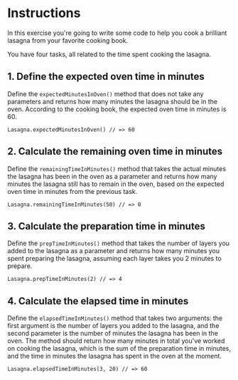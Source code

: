 # Instructions

In this exercise you're going to write some code to help you cook a brilliant lasagna from your favorite cooking book.

You have four tasks, all related to the time spent cooking the lasagna.

## 1. Define the expected oven time in minutes

Define the `expectedMinutesInOven()` method that does not take any parameters and returns how many minutes the lasagna should be in the oven. According to the cooking book, the expected oven time in minutes is 60.

```wren
Lasagna.expectedMinutesInOven() // => 60
```

## 2. Calculate the remaining oven time in minutes

Define the `remainingTimeInMinutes()` method that takes the actual minutes the lasagna has been in the oven as a parameter and returns how many minutes the lasagna still has to remain in the oven, based on the expected oven time in minutes from the previous task.

```wren
Lasagna.remainingTimeInMinutes(50) // => 0
```

## 3. Calculate the preparation time in minutes

Define the `prepTimeInMinutes()` method that takes the number of layers you added to the lasagna as a parameter and returns how many minutes you spent preparing the lasagna, assuming each layer takes you 2 minutes to prepare.

```wren
Lasagna.prepTimeInMinutes(2) // => 4
```

## 4. Calculate the elapsed time in minutes

Define the `elapsedTimeInMinutes()` method that takes two arguments: the first argument is the number of layers you added to the lasagna, and the second parameter is the number of minutes the lasagna has been in the oven. The method should return how many minutes in total you've worked on cooking the lasagna, which is the sum of the preparation time in minutes, and the time in minutes the lasagna has spent in the oven at the moment.

```wren
Lasagna.elapsedTimeInMinutes(3, 20) // => 60
```
